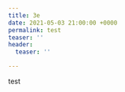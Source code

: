 ```yaml
---
title: 3e
date: 2021-05-03 21:00:00 +0000
permalink: test
teaser: ''
header:
  teaser: ''

---
```

test